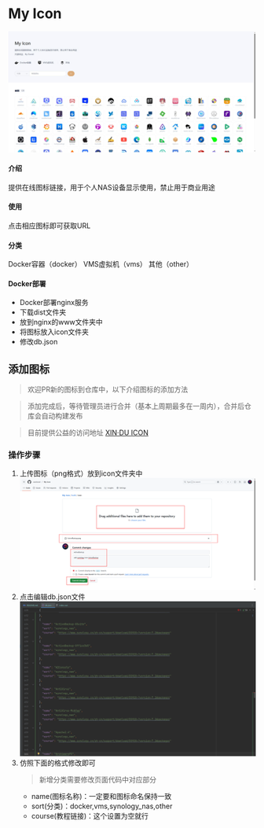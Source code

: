 # My Icon
![screenshot](public/assert/images/screenshot.jpg)

#### 介绍
提供在线图标链接，用于个人NAS设备显示使用，禁止用于商业用途

#### 使用
点击相应图标即可获取URL

#### 分类
Docker容器（docker）
VMS虚拟机（vms）
其他（other）

#### Docker部署
- Docker部署nginx服务
- 下载dist文件夹
- 放到nginx的www文件夹中
- 将图标放入icon文件夹
- 修改db.json

## 添加图标
> 欢迎PR新的图标到仓库中，以下介绍图标的添加方法

> 添加完成后，等待管理员进行合并（基本上周期最多在一周内），合并后仓库会自动构建发布

> 目前提供公益的访问地址 [XIN·DU ICON](https://icon.xindu.site)

### 操作步骤
1. 上传图标（png格式）放到icon文件夹中
   ![screenshot](public/assert/images/upload_step_1.png)
2. 点击编辑db.json文件
   ![screenshot](public/assert/images/upload_step_2.png)
3. 仿照下面的格式修改即可
    > 新增分类需要修改页面代码中对应部分
   * name(图标名称)：一定要和图标命名保持一致 
   * sort(分类)：docker,vms,synology_nas,other 
   * course(教程链接)：这个设置为空就行







